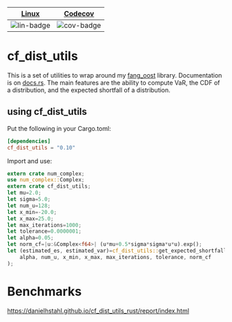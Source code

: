 | [Linux][lin-link] |  [Codecov][cov-link]  |
| :---------------: | :-------------------: |
| ![lin-badge]      | ![cov-badge]          |

[lin-badge]: https://github.com/danielhstahl/cf_dist_utils_rust/workflows/Rust/badge.svg
[lin-link]:  https://github.com/danielhstahl/cf_dist_utils_rust/actions
[cov-badge]: https://codecov.io/gh/danielhstahl/cf_dist_utils_rust/branch/master/graph/badge.svg
[cov-link]:  https://codecov.io/gh/danielhstahl/cf_dist_utils_rust

# cf_dist_utils

This is a set of utilities to wrap around my [fang_oost](https://github.com/danielhstahl/fang_oost_rust) library. Documentation is on [docs.rs](https://docs.rs/cf_dist_utils/0.10.0/cf_dist_utils/). The main features are the ability to compute VaR, the CDF of a distribution, and the expected shortfall of a distribution.

## using cf_dist_utils
Put the following in your Cargo.toml:

```toml
[dependencies]
cf_dist_utils = "0.10"
```

Import and use:

```rust
extern crate num_complex;
use num_complex::Complex;
extern crate cf_dist_utils;
let mu=2.0;
let sigma=5.0;
let num_u=128;
let x_min=-20.0;
let x_max=25.0;
let max_iterations=1000;
let tolerance=0.0000001;
let alpha=0.05;
let norm_cf=|u:&Complex<f64>| (u*mu+0.5*sigma*sigma*u*u).exp();
let (estimated_es, estimated_var)=cf_dist_utils::get_expected_shortfall_and_value_at_risk(
    alpha, num_u, x_min, x_max, max_iterations, tolerance, norm_cf
);
```

# Benchmarks

https://danielhstahl.github.io/cf_dist_utils_rust/report/index.html